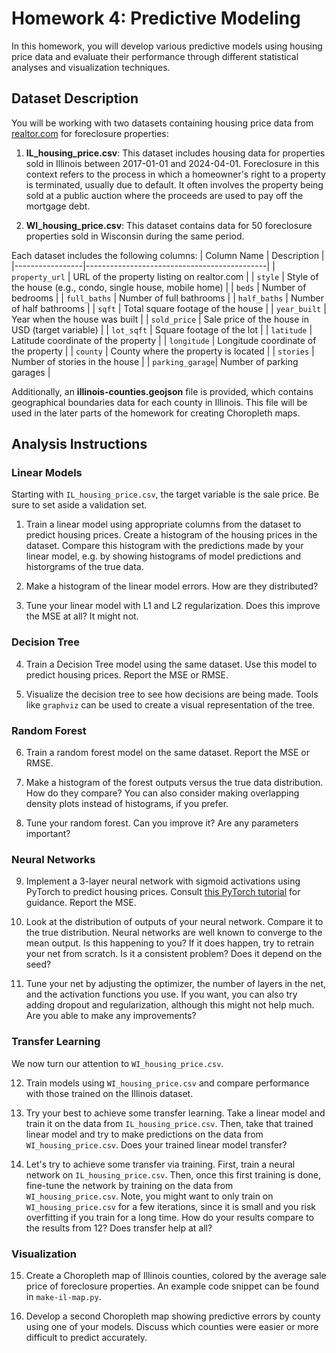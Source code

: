 # Homework 4: Predictive Modeling

In this homework, you will develop various predictive models using housing price data and evaluate their performance through different statistical analyses and visualization techniques.

## Dataset Description

You will be working with two datasets containing housing price data from [realtor.com](https://www.realtor.com/) for foreclosure properties:

1. **IL_housing_price.csv**: This dataset includes housing data for properties sold in Illinois between 2017-01-01 and 2024-04-01. Foreclosure in this context refers to the process in which a homeowner's right to a property is terminated, usually due to default. It often involves the property being sold at a public auction where the proceeds are used to pay off the mortgage debt.

2. **WI_housing_price.csv**: This dataset contains data for 50 foreclosure properties sold in Wisconsin during the same period.

Each dataset includes the following columns:
| Column Name     | Description                                 |
|-----------------|---------------------------------------------|
| `property_url`  | URL of the property listing on realtor.com  |
| `style`         | Style of the house (e.g., condo, single house, mobile home) |
| `beds`          | Number of bedrooms                          |
| `full_baths`    | Number of full bathrooms                    |
| `half_baths`    | Number of half bathrooms                    |
| `sqft`          | Total square footage of the house           |
| `year_built`    | Year when the house was built               |
| `sold_price`    | Sale price of the house in USD (target variable)              |
| `lot_sqft`      | Square footage of the lot                   |
| `latitude`      | Latitude coordinate of the property         |
| `longitude`     | Longitude coordinate of the property        |
| `county`        | County where the property is located        |
| `stories`       | Number of stories in the house              |
| `parking_garage`| Number of parking garages                   |


Additionally, an **illinois-counties.geojson** file is provided, which contains geographical boundaries data for each county in Illinois. This file will be used in the later parts of the homework for creating Choropleth maps.

## Analysis Instructions

### Linear Models
Starting with `IL_housing_price.csv`, the target variable is the sale price. Be sure to set aside a validation set.

1. Train a linear model using appropriate columns from the dataset to predict housing prices. Create a histogram of the housing prices in the dataset. Compare this histogram with the predictions made by your linear model, e.g. by showing histograms of model predictions and historgrams of the true data. 
   
2. Make a histogram of the linear model errors. How are they distributed?
   
3. Tune your linear model with L1 and L2 regularization. Does this improve the MSE at all? It might not.

### Decision Tree

4. Train a Decision Tree model using the same dataset. Use this model to predict housing prices. Report the MSE or RMSE.
   
5. Visualize the decision tree to see how decisions are being made. Tools like `graphviz` can be used to create a visual representation of the tree.

### Random Forest
6. Train a random forest model on the same dataset. Report the MSE or RMSE.
   
7. Make a histogram of the forest outputs versus the true data distribution. How do they compare? You can also consider making overlapping density plots instead of histograms, if you prefer.
   
8. Tune your random forest. Can you improve it? Are any parameters important?

### Neural Networks
9. Implement a 3-layer neural network with sigmoid activations using PyTorch to predict housing prices. Consult [this PyTorch tutorial](https://github.com/yunjey/pytorch-tutorial/blob/master/tutorials/01-basics/feedforward_neural_network/main.py) for guidance. Report the MSE.
   
10. Look at the distribution of outputs of your neural network. Compare it to the true distribution. Neural networks are well known to converge to the mean output. Is this happening to you? If it does happen, try to retrain your net from scratch. Is it a consistent problem? Does it depend on the seed?
   
11. Tune your net by adjusting the optimizer, the number of layers in the net, and the activation functions you use. If you want, you can also try adding dropout and regularization, although this might not help much. Are you able to make any improvements?

### Transfer Learning
We now turn our attention to `WI_housing_price.csv`. 

12. Train models using `WI_housing_price.csv` and compare performance with those trained on the Illinois dataset.
   
13. Try your best to achieve some transfer learning. Take a linear model and train it on the data from `IL_housing_price.csv`. Then, take that trained linear model and try to make predictions on the data from `WI_housing_price.csv`. Does your trained linear model transfer?
 
14. Let's try to achieve some transfer via training. First, train a neural network on `IL_housing_price.csv`. Then, once this first training is done, fine-tune the network by training on the data from `WI_housing_price.csv`. Note, you might want to only train on `WI_housing_price.csv` for a few iterations, since it is small and you risk overfitting if you train for a long time. How do your results compare to the results from 12? Does transfer help at all?


### Visualization
15. Create a Choropleth map of Illinois counties, colored by the average sale price of foreclosure properties. An example code snippet can be found in `make-il-map.py`. 
    
16. Develop a second Choropleth map showing predictive errors by county using one of your models. Discuss which counties were easier or more difficult to predict accurately.

